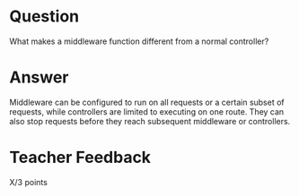 # Question

What makes a middleware function different from a normal controller?

# Answer

Middleware can be configured to run on all requests or a certain subset of requests, while controllers are limited to executing on one route. They can also stop requests before they reach subsequent middleware or controllers. 

# Teacher Feedback

X/3 points